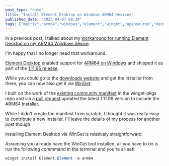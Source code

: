 ```yaml
---
post_type: "note" 
title: "Install Element Desktop on Windows ARM64 Devices"
published_date: "2025-04-07 08:38"
tags: ["matrix","arm64","windows","element","winget","opensource","decentralization"]
---
```


In a previous post, I talked about my [workaround for running Element Desktop on my ARM64 Windows device](/feed/running-linux-gui-apps-windows-wsl-amazing).

I'm happy that I no longer need that workaround. 

[Element Desktop](https://github.com/element-hq/element-desktop) enabled support for [ARM64 on Windows](https://github.com/element-hq/element-desktop/pull/624) and shipped it as part of the [1.11.95 release](https://github.com/element-hq/element-desktop/releases/tag/v1.11.95).

While you could go to the [downloads website](https://element.io/download) and get the installer from there, you can now also get it via [WinGet](https://learn.microsoft.com/windows/package-manager/winget/). 

I built on the work of the [existing community manifest](https://github.com/microsoft/winget-pkgs/tree/master/manifests/e/Element/Element) in the winget-pkgs repo and via a [pull request](https://github.com/microsoft/winget-pkgs/pull/244768) updated the latest 1.11.96 version to include the ARM64 installer. 

While I didn't create the manifest from scratch, I thought it was really easy to contribute a new installer. I'll leave the details of my process for another post though. 

Installing Element Desktop via WinGet is relativaly straightforward.  

Assuming you already have the WinGet tool installed, all you have to do is run the following commmand in the terminal and you're all set!

```powershell
winget install Element.Element -a arm64
```